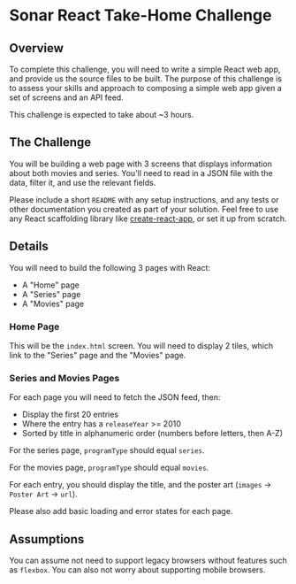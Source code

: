 # Sonar React Take-Home Challenge

## Overview

To complete this challenge, you will need to write a simple React web app, and provide us the source files to be built. The purpose of this challenge is to assess your skills and approach to composing a simple web app given a set of screens and an API feed.

This challenge is expected to take about ~3 hours.

## The Challenge

You will be building a web page with 3 screens that displays information about both movies and series. You'll need to read in a JSON file with the data, filter it, and use the relevant fields.

Please include a short `README` with any setup instructions, and any tests or other documentation you created as part of your solution. Feel free to use any React scaffolding library like [create-react-app](https://github.com/facebook/create-react-app), or set it up from scratch.

## Details

You will need to build the following 3 pages with React:

- A "Home" page
- A "Series" page
- A "Movies" page

### Home Page

This will be the `index.html` screen. You will need to display 2 tiles, which link to the "Series" page and the "Movies" page.

### Series and Movies Pages

For each page you will need to fetch the JSON feed, then:

- Display the first 20 entries
- Where the entry has a `releaseYear` >= 2010
- Sorted by title in alphanumeric order (numbers before letters, then A-Z)

For the series page, `programType` should equal `series`.

For the movies page, `programType` should equal `movies`.

For each entry, you should display the title, and the poster art (`images` -> `Poster Art` -> `url`).

Please also add basic loading and error states for each page.

## Assumptions

You can assume not need to support legacy browsers without features such as `flexbox`. You can also not worry about supporting mobile browsers.
